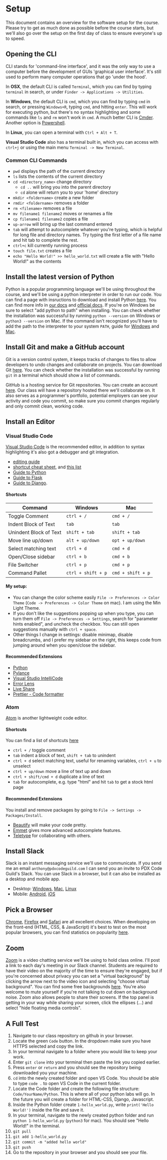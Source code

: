 # Setup

This document contains an overview for the software setup for the course. Please try to get as much done as possible before the course starts, but we'll also go over the setup on the first day of class to ensure everyone's up to speed.

## Opening the CLI

CLI stands for 'command-line interface', and it was the only way to use a computer before the development of GUIs 'graphical user interface'. It's still used to perform many computer operations that go 'under the hood'.

In **OSX**, the default CLI is called `Terminal`, which you can find by typing `terminal` in search, or under `Finder -> Applications -> Utilities`.

In **Windows**, the default CLI is `cmd`, which you can find by typing `cmd` in search, or pressing `Windows+R`, typing `cmd`, and hitting `enter`. This will work for executing python, but there's no syntax highlighting and some commands like `ls` and `rm` won't work in `cmd`. A much better CLI is [Cmder](http://cmder.net/). Another option is [Powershell](https://msdn.microsoft.com/en-us/powershell/scripting/setup/installing-windows-powershell).

In **Linux**, you can open a terminal with `Ctrl + Alt + T`.

**Visual Studio Code** also has a terminal built in, which you can access with `ctrl+j` or using the main menu `Terminal -> New Terminal`.

### Common CLI Commands

- `pwd` displays the path of the current directory
- `ls` lists the contents of the current directory
- `cd <directory_name>` change directory
  - `cd ..` will bring you into the parent directory
  - `cd` alone will return you to your 'home' directory
- `mkdir <foldername>` create a new folder
- `rmdir <foldername>` removes a folder
- `rm <filename>` removes a file
- `mv filename1 filename2` moves or renames a file
- `cp filename1 filename2` copies a file
- `up-arrow` will bring up the last command entered
- `tab` will attempt to autocomplete whatever you're typing, which is helpful for long file and directory names. Try typing the first letter of a file name and hit tab to complete the rest.
- `ctrl+c` kill currently running process
- `touch file.txt` creates a file
- `echo "Hello World!" >> hello_world.txt` will create a file with "Hello World!" as the contents

## Install the latest version of Python

Python is a popular programming language we'll be using throughout the course, and we'll be using a python interpreter in order to run our code. You can find a page with insructions to download and install Python [here](https://www.python.org/downloads/). You can find more info in [our docs](../1%20Python/01%20-%20Overview.md) and [official docs](https://docs.python.org/3/using/cmdline.html). If you're on Windows be sure to select "add python to path" when installing. You can check whether the installation was successful by running `python --version` on Windows or `python3 --version` on Mac. If the command isn't recognized you'll have to add the path to the interpreter to your system `PATH`, guide for [Windows](https://superuser.com/questions/143119/how-do-i-add-python-to-the-windows-path) and [Mac](https://stackoverflow.com/questions/3387695/add-to-python-path-mac-os-x).

## Install Git and make a GitHub account

Git is a version control system, it keeps tracks of changes to files to allow developers to undo changes and collaborate on projects. You can download Git [here](https://git-scm.com/downloads). You can check whether the installation was successful by running `git` in a terminal which should show a list of commands.

GitHub is a hosting service for Git repositories. You can create an account [here](https://github.com/join). Our class will have a repository hosted there we'll collaborate on. It also serves as a programmer's portfolio, potential employers can see your activity and code you commit, so make sure you commit changes regularly and only commit clean, working code.

## Install an Editor

### Visual Studio Code

[Visual Studio Code](https://code.visualstudio.com/) is the recommended editor, in addition to syntax highlighting it's also got a debugger and git integration.

- [editing guide](https://code.visualstudio.com/docs/editor/codebasics)
- [shortcut cheat sheet](https://code.visualstudio.com/shortcuts/keyboard-shortcuts-windows.pdf), and [this list](https://medium.com/better-programming/20-vs-code-shortcuts-for-fast-coding-cheatsheet-10b0e72fd5d)
- [Guide to Python](https://code.visualstudio.com/docs/python/python-tutorial)
- [Guide to Flask](https://code.visualstudio.com/docs/python/tutorial-flask)
- [Guide to Django](https://code.visualstudio.com/docs/python/tutorial-django).

#### Shortcuts

| Command                | Windows            | Mac               |
| ---------------------- | ------------------ | ----------------- |
| Toggle Comment         | `ctrl + /`         | `cmd + /`         |
| Indent Block of Text   | `tab`              | `tab`             |
| Unindent Block of Text | `shift + tab`      | `shift + tab`     |
| Move line up/down      | `alt + up/down`    | `opt + up/down`   |
| Select matching text   | `ctrl + d`         | `cmd + d`         |
| Open/Close sidebar     | `ctrl + b`         | `cmd + b`         |
| File Switcher          | `ctrl + p`         | `cmd + p`         |
| Command Pallet         | `ctrl + shift + p` | `cmd + shift + p` |

#### My setup:

- You can change the color scheme easily `File -> Preferences -> Color Theme` (`Code -> Preferences -> Color Theme` on mac). I am using the Min Light Theme.
- If you don't like the suggestions popping up when you type, you can turn them off `File -> Preferences -> Settings`, search for "parameter hints enabled", and uncheck the checkbox. You can still open suggestions manually with `ctrl + space`.
- Other things I change in settings: disable minimap, disable breadcrumbs, and I prefer my sidebar on the right, this keeps code from jumping around when you open/close the sidebar.

#### Recommended Extensions

- [Python](https://marketplace.visualstudio.com/items?itemName=ms-python.python)
- [Pylance](https://marketplace.visualstudio.com/items?itemName=ms-python.vscode-pylance)
- [Visual Studio IntelliCode](https://marketplace.visualstudio.com/items?itemName=VisualStudioExptTeam.vscodeintellicode)
- [Error Lens](https://marketplace.visualstudio.com/items?itemName=usernamehw.errorlens)
- [Live Share](https://marketplace.visualstudio.com/items?itemName=MS-vsliveshare.vsliveshare)
- [Prettier - Code formatter](https://marketplace.visualstudio.com/items?itemName=esbenp.prettier-vscode)

### Atom

[Atom](https://atom.io/) is another lightweight code editor.

#### Shortcuts

You can find a list of shortcuts [here](https://github.com/nwinkler/atom-keyboard-shortcuts)

- `ctrl + /` toggle comment
- `tab` indent a block of text, `shift + tab` to unindent
- `ctrl + d` select matching text, useful for renaming variables, `ctrl + u` to unselect
- `ctrl + up/down` move a line of text up and down
- `ctrl + shift/cmd + d` duplicate a line of text
- `tab` for autocomplete, e.g. type "html" and hit `tab` to get a stock html page

#### Recommended Extensions

You install and remove packages by going to `File -> Settings -> Packages/Install`.

- [Beautify](https://atom.io/packages/atom-beautify) will make your code pretty.
- [Emmet](https://atom.io/packages/emmet) gives more advanced autocomplete features.
- [Teletype](https://teletype.atom.io/) for collaborating with others.

## Install Slack

Slack is an instant messaging service we'll use to communicate. If you send me an email `anthony@pdxcodeguild.com` I can send you an invite to PDX Code Guild's Slack. You can use Slack in a browser, but it can also be installed as a desktop and mobile app.

- Desktop: [Windows](https://slack.com/downloads/windows), [Mac](https://slack.com/downloads/mac), [Linux](https://slack.com/downloads/linux)
- Mobile: [Android](https://slack.com/downloads/android), [iOS](https://slack.com/downloads/ios)

## Pick a Browser

[Chrome](https://www.google.com/chrome/), [Firefox](https://www.mozilla.org/en-US/firefox/new/) and [Safari](https://www.apple.com/safari/) are all excellent choices. When developing on the front-end (HTML, CSS, & JavaScript) it's best to test on the most popular browsers, you can find statistics on popularity [here](https://en.wikipedia.org/wiki/Usage_share_of_web_browsers#Summary_tables).

## Zoom

[Zoom](https://zoom.us/) is a video chatting service we'll be using to hold class online. I'll post a link to each day's meeting in our Slack channel. Students are required to have their video on the majority of the time to ensure they're engaged, but if you're concerned about privacy you can set a "virtual background" by clicking the arrow next to the video icon and selecting "choose virtual background". You can find some free backgrounds [here](https://www.shutterstock.com/discover/free-virtual-backgrounds). You're also welcome to mute yourself if you're not talking to cut down on background noise. Zoom also allows people to share their screens. If the top panel is getting in your way while sharing your screen, click the ellipses (...) and select "hide floating media controls".

## A Full Test

1. Navigate to our class repository on github in your browser.
2. Locate the green `Code` button. In the dropdown make sure you have HTTPS selected and copy the link.
3. In your terminal navigate to a folder where you would like to keep your work.
4. Enter `git clone` into your terminal then paste the link you copied earlier.
5. Press `enter` or `return` and you should see the repository being downloaded you your machine.
6. `cd` into the newly created folder and open VS Code. You should be able to type `code .` to open VS Code in the current folder.
7. Locate the Code folder and create the following file structure: `Code/YourName/Python`. This is where all of your python labs will go. In the future you will create a folder for HTML-CSS, Django, Javascript.
8. Inside the Python folder create `1-hello_world.py`, write `print('Hello World!')` inside the file and save it.
9. In your terminal, navigate to the newly created python folder and run `python 1-hello_world.py` (`python3` for mac). You should see "Hello World!" in the terminal.
10. `git pull`
11. `git add 1-hello_world.py`
12. `git commit -m "added hello world"`
13. `git push`
14. Go to the repository in your browser and you should see your file.
